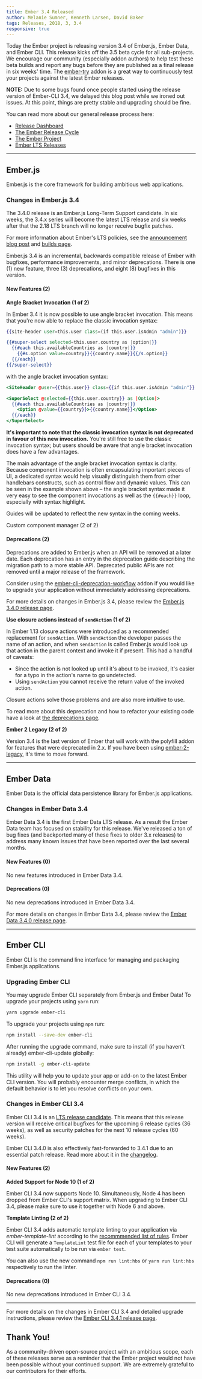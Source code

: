 ```yaml
---
title: Ember 3.4 Released
author: Melanie Sumner, Kenneth Larsen, David Baker
tags: Releases, 2018, 3, 3.4
responsive: true
---
```


Today the Ember project is releasing version 3.4 of Ember.js, Ember Data, and Ember CLI. This release kicks off the 3.5 beta cycle for all sub-projects. We encourage our community (especially addon authors) to help test these beta builds and report any bugs before they are published as a final release in six weeks' time. The [ember-try](https://github.com/ember-cli/ember-try) addon is a great way to continuously test your projects against the latest Ember releases.

**NOTE:** Due to some bugs found once people started using the release version of Ember-CLI 3.4, we delayed this blog post while we ironed out issues. At this point, things are pretty stable and upgrading should be fine.

You can read more about our general release process here:

- [Release Dashboard](http://emberjs.com/builds/)
- [The Ember Release Cycle](http://emberjs.com/blog/2013/09/06/new-ember-release-process.html)
- [The Ember Project](http://emberjs.com/blog/2015/06/16/ember-project-at-2-0.html)
- [Ember LTS Releases](http://emberjs.com/blog/2016/02/25/announcing-embers-first-lts.html)

---

## Ember.js

Ember.js is the core framework for building ambitious web applications.

### Changes in Ember.js 3.4

The 3.4.0 release is an Ember.js Long-Term Support candidate. In six weeks, the 3.4.x series will become the latest LTS release and six weeks after that the 2.18 LTS branch will no longer receive bugfix patches.

For more information about Ember's LTS policies, see the [announcement blog post](http://emberjs.com/blog/2016/02/25/announcing-embers-first-lts.html) and [builds page](http://emberjs.com/builds/).

Ember.js 3.4 is an incremental, backwards compatible release of Ember with bugfixes, performance improvements, and minor deprecations. There is one (1) new feature, three (3) deprecations, and eight (8) bugfixes in this version.

#### New Features (2)

**Angle Bracket Invocation (1 of 2)**

In Ember 3.4 it is now possible to use angle bracket invocation. This means that you're now able to replace the classic invocation syntax:

```hbs
{{site-header user=this.user class=(if this.user.isAdmin "admin")}}

{{#super-select selected=this.user.country as |option|}}
  {{#each this.availableCountries as |country|}}
    {{#s.option value=country}}{{country.name}}{{/s.option}}
  {{/each}}
{{/super-select}}
```

with the angle bracket invocation syntax:

```hbs
<SiteHeader @user={{this.user}} class={{if this.user.isAdmin "admin"}} />

<SuperSelect @selected={{this.user.country}} as |Option|>
  {{#each this.availableCountries as |country|}}
    <Option @value={{country}}>{{country.name}}</Option>
  {{/each}}
</SuperSelect>
```

**It's important to note that the classic invocation syntax is not deprecated in favour of this new invocation.** You're still free to use the classic invocation syntax; but users should be aware that angle bracket invocation does have a few advantages.

The main advantage of the angle bracket invocation syntax is clarity. Because component invocation is often encapsulating important pieces of UI, a dedicated syntax would help visually distinguish them from other handlebars constructs, such as control flow and dynamic values. This can be seen in the example shown above – the angle bracket syntax made it very easy to see the component invocations as well as the `{{#each}}` loop, especially with syntax highlight.

Guides will be updated to reflect the new syntax in the coming weeks.

Custom component manager (2 of 2)

#### Deprecations (2)

Deprecations are added to Ember.js when an API will be removed at a later date. Each deprecation has an entry in the deprecation guide describing the migration path to a more stable API. Deprecated public APIs are not removed until a major release of the framework.

Consider using the [ember-cli-deprecation-workflow](https://github.com/mixonic/ember-cli-deprecation-workflow) addon if you would like to upgrade your application without immediately addressing deprecations.

For more details on changes in Ember.js 3.4, please review the [Ember.js 3.4.0 release page](https://github.com/emberjs/ember.js/releases/tag/v3.4.0).

**Use closure actions instead of `sendAction` (1 of 2)**

In Ember 1.13 closure actions were introduced as a recommended replacement for `sendAction`. With `sendAction` the developer passes the name of an action, and when `sendAction` is called Ember.js would look up that action in the parent context and invoke it if present. This had a handful of caveats:

- Since the action is not looked up until it's about to be invoked, it's easier for a typo in the action's name to go undetected.
- Using `sendAction` you cannot receive the return value of the invoked action.

Closure actions solve those problems and are also more intuitive to use.

To read more about this deprecation and how to refactor your existing code have a look at [the deprecations page](https://emberjs.com/deprecations/v3.x#toc_ember-component-send-action).

**Ember 2 Legacy (2 of 2)**

 Version 3.4 is the last version of Ember that will work with the polyfill addon for features that were deprecated in 2.x. If you have been using [ember-2-legacy](https://github.com/emberjs/ember-2-legacy), it's time to move forward.

---

## Ember Data

Ember Data is the official data persistence library for Ember.js applications.

### Changes in Ember Data 3.4

Ember Data 3.4 is the first Ember Data LTS release. As a result the
Ember Data team has focused on stability for this release. We've
released a ton of bug fixes (and backported many of these fixes to
older 3.x releases) to address many known issues that have been
reported over the last several months.

#### New Features (0)

No new features introduced in Ember Data 3.4.

#### Deprecations (0)

No new deprecations introduced in Ember Data 3.4.


For more details on changes in Ember Data 3.4, please review the
[Ember Data 3.4.0 release page](https://github.com/emberjs/data/releases/tag/v3.4.0).

---

## Ember CLI

Ember CLI is the command line interface for managing and packaging Ember.js applications.

### Upgrading Ember CLI

You may upgrade Ember CLI separately from Ember.js and Ember Data! To upgrade your projects using `yarn` run:

```bash
yarn upgrade ember-cli
```

To upgrade your projects using `npm` run:

```bash
npm install --save-dev ember-cli
```

After running the upgrade command, make sure to install (if you haven't already) ember-cli-update globally:

```bash
npm install -g ember-cli-update
```

This utility will help you to update your app or add-on to the latest Ember CLI version. You will probably encounter merge conflicts, in which the default behavior is to let you resolve conflicts on your own.

### Changes in Ember CLI 3.4

Ember CLI 3.4 is an [LTS release candidate](https://emberjs.com/blog/2016/02/25/announcing-embers-first-lts.html). This means that this release version will receive critical bugfixes for the upcoming 6 release cycles (36 weeks), as well as security patches for the next 10 release cycles (60 weeks).

Ember CLI 3.4.0 is also effectively fast-forwarded to 3.4.1 due to an essential patch release. Read more about it in the [changelog](https://github.com/ember-cli/ember-cli/releases/tag/v3.4.1).

#### New Features (2)

**Added Support for Node 10 (1 of 2)**

Ember CLI 3.4 now supports Node 10. Simultaneously, Node 4 has been dropped from Ember CLI's support matrix. When upgrading to Ember CLI 3.4, please make sure to use it together with Node 6 and above.

**Template Linting (2 of 2)**

Ember CLI 3.4 adds automatic template linting to your application via _ember-template-lint_ according to the [recommmended list of rules](https://github.com/ember-template-lint/ember-template-lint/blob/master/lib/config/recommended.js). Ember CLI will generate a `TemplateLint` test file for each of your templates to your test suite automatically to be run via `ember test`.

You can also use the new command `npm run lint:hbs` or `yarn run lint:hbs` respectively to run the linter.


#### Deprecations (0)

No new deprecations introduced in Ember CLI 3.4.

---

For more details on the changes in Ember CLI 3.4 and detailed upgrade
instructions, please review the [Ember CLI  3.4.1 release page](https://github.com/ember-cli/ember-cli/releases/tag/v3.4.1).

## Thank You!

As a community-driven open-source project with an ambitious scope, each of these releases serve as a reminder that the Ember project would not have been possible without your continued support. We are extremely grateful to our contributors for their efforts.
